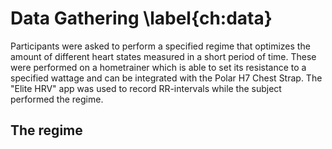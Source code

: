 
# Data Gathering \label{ch:data}



Participants were asked to perform a specified regime that optimizes the amount of different heart states measured in a short period of time. These were performed on a <HEKKLER HUPPELDEPUP> hometrainer which is able to set its resistance to a specified wattage and can be integrated with the Polar H7 Chest Strap. The "Elite HRV" app was used to record RR-intervals while the subject performed the regime.

##

## The regime

##
